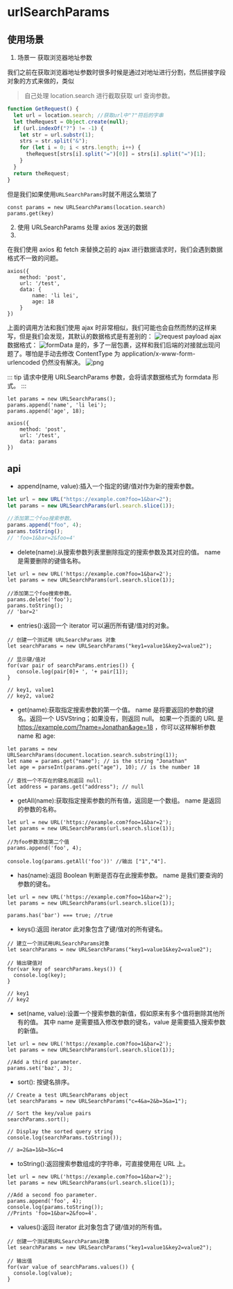 # urlSearchParams

## 使用场景

1. 场景一 获取浏览器地址参数

我们之前在获取浏览器地址参数时很多时候是通过对地址进行分割，然后拼接字段对象的方式来做的，类似

> 自己处理 location.search 进行截取获取 url 查询参数。

```js
function GetRequest() {
  let url = location.search; //获取url中"?"符后的字串
  let theRequest = Object.create(null);
  if (url.indexOf("?") != -1) {
    let str = url.substr(1);
    strs = str.split("&");
    for (let i = 0; i < strs.length; i++) {
      theRequest[strs[i].split("=")[0]] = strs[i].split("=")[1];
    }
  }
  return theRequest;
}
```

但是我们如果使用`URLSearchParams`时就不用这么繁琐了

```
const params = new URLSearchParams(location.search)
params.get(key)
```

2. 使用 URLSearchParams 处理 axios 发送的数据
3.

在我们使用 axios 和 fetch 来替换之前的 ajax 进行数据请求时，我们会遇到数据格式不一致的问题。

```
axios({
    method: 'post',
    url: '/test',
    data: {
        name: 'li lei',
        age: 18
    }
})
```

上面的调用方法和我们使用 ajax 时非常相似，我们可能也会自然而然的这样来写，但是我们会发现，其默认的数据格式是有差别的：
![request payload](https://user-gold-cdn.xitu.io/2019/5/7/16a91491e8cb50ac?imageView2/0/w/1280/h/960/format/webp/ignore-error/1)
ajax 数据格式：
![formData](https://user-gold-cdn.xitu.io/2019/5/7/16a91491e9d58899?imageView2/0/w/1280/h/960/format/webp/ignore-error/1)
是的，多了一层包裹，这样和我们后端的对接就出现问题了。哪怕是手动去修改 ContentType 为 application/x-www-form-urlencoded 仍然没有解决。
![png](https://user-gold-cdn.xitu.io/2019/5/7/16a91491e8e0e041?imageView2/0/w/1280/h/960/format/webp/ignore-error/1)

::: tip
请求中使用 URLSearchParams 参数，会将请求数据格式为 formdata 形式。
:::

```
let params = new URLSearchParams();
params.append('name', 'li lei');
params.append('age', 18);

axios({
    method: 'post',
    url: '/test',
    data: params
})
```

## api

- append(name, value):插入一个指定的键/值对作为新的搜索参数。

```js
let url = new URL("https://example.com?foo=1&bar=2");
let params = new URLSearchParams(url.search.slice(1));

//添加第二个foo搜索参数。
params.append("foo", 4);
params.toString();
// 'foo=1&bar=2&foo=4'
```

- delete(name):从搜索参数列表里删除指定的搜索参数及其对应的值。
  name 是需要删除的键值名称。

```
let url = new URL('https://example.com?foo=1&bar=2');
let params = new URLSearchParams(url.search.slice(1));

//添加第二个foo搜索参数。
params.delete('foo');
params.toString();
// 'bar=2'
```

- entries():返回一个 iterator 可以遍历所有键/值对的对象。

```
// 创建一个测试用 URLSearchParams 对象
let searchParams = new URLSearchParams("key1=value1&key2=value2");

// 显示键/值对
for(var pair of searchParams.entries()) {
   console.log(pair[0]+ ', '+ pair[1]);
}

// key1, value1
// key2, value2
```

- get(name):获取指定搜索参数的第一个值。
  name 是将要返回的参数的键名。返回一个 USVString；如果没有，则返回 null。
  如果一个页面的 URL 是 https://example.com/?name=Jonathan&age=18 ，你可以这样解析参数 name 和 age:

```
let params = new URLSearchParams(document.location.search.substring(1));
let name = params.get("name"); // is the string "Jonathan"
let age = parseInt(params.get("age"), 10); // is the number 18

// 查找一个不存在的键名则返回 null:
let address = params.get("address"); // null
```

- getAll(name):获取指定搜索参数的所有值，返回是一个数组。
  name 是返回的参数的名称。

```
let url = new URL('https://example.com?foo=1&bar=2');
let params = new URLSearchParams(url.search.slice(1));

//为foo参数添加第二个值
params.append('foo', 4);

console.log(params.getAll('foo'))' //输出 ["1","4"].
```

- has(name):返回 Boolean 判断是否存在此搜索参数。
  name 是我们要查询的参数的键名。

```
let url = new URL('https://example.com?foo=1&bar=2');
let params = new URLSearchParams(url.search.slice(1));

params.has('bar') === true; //true
```

- keys():返回 iterator 此对象包含了键/值对的所有键名。

```
// 建立一个测试用URLSearchParams对象
let searchParams = new URLSearchParams("key1=value1&key2=value2");

// 输出键值对
for(var key of searchParams.keys()) {
  console.log(key);
}

// key1
// key2
```

- set(name, value):设置一个搜索参数的新值，假如原来有多个值将删除其他所有的值。
  其中 name 是需要插入修改参数的键名，value 是需要插入搜索参数的新值。

```
let url = new URL('https://example.com?foo=1&bar=2');
let params = new URLSearchParams(url.search.slice(1));

//Add a third parameter.
params.set('baz', 3);
```

- sort(): 按键名排序。

```
// Create a test URLSearchParams object
let searchParams = new URLSearchParams("c=4&a=2&b=3&a=1");

// Sort the key/value pairs
searchParams.sort();

// Display the sorted query string
console.log(searchParams.toString());

// a=2&a=1&b=3&c=4
```

- toString():返回搜索参数组成的字符串，可直接使用在 URL 上。

```
let url = new URL('https://example.com?foo=1&bar=2');
let params = new URLSearchParams(url.search.slice(1));

//Add a second foo parameter.
params.append('foo', 4);
console.log(params.toString());
//Prints 'foo=1&bar=2&foo=4'.
```

- values():返回 iterator 此对象包含了键/值对的所有值。

```
// 创建一个测试用URLSearchParams对象
let searchParams = new URLSearchParams("key1=value1&key2=value2");

// 输出值
for(var value of searchParams.values()) {
  console.log(value);
}
```
